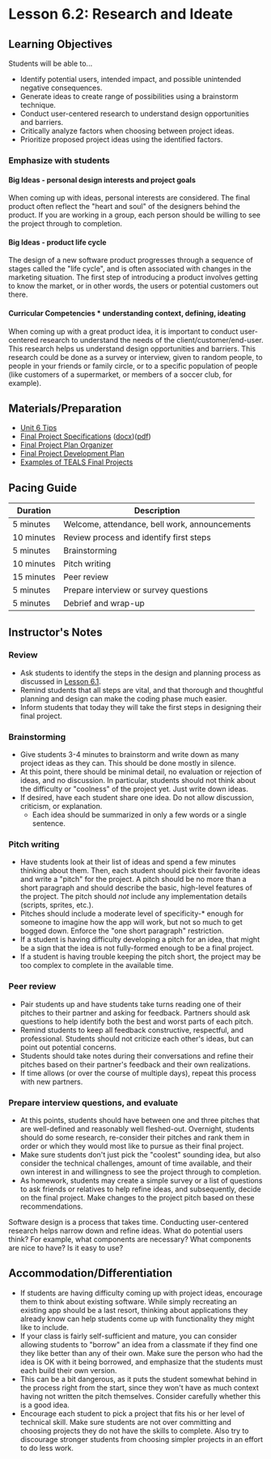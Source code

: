 # Lesson 6.2: Research and Ideate

## Learning Objectives

Students will be able to...

* Identify potential users, intended impact, and possible unintended negative consequences.
* Generate ideas to create range of possibilities using a brainstorm technique.
* Conduct user-centered research to understand design opportunities and barriers.
* Critically analyze factors when choosing between project ideas.
* Prioritize proposed project ideas using the identified factors.

### Emphasize with students

#### Big Ideas - personal design interests and project goals

When coming up with ideas, personal interests are considered.  The final product often reflect the "heart and soul" of the designers behind the product.  If you are working in a group, each person should be willing to see the project through to completion.

#### Big Ideas - product life cycle

The design of a new software product progresses through a sequence of stages called the "life cycle", and is often associated with changes in the marketing situation.  The first step of introducing a product involves getting to know the market, or in other words, the users or potential customers out there.  

#### Curricular Competencies * understanding context, defining, ideating

When coming up with a great product idea, it is important to conduct user-centered research to understand the needs of the client/customer/end-user.  This research helps us understand design opportunities and barriers.  This research could be done as a survey or interview, given to random people, to people in your friends or family circle, or to a specific population of people (like customers of a supermarket, or members of a soccer club, for example).

## Materials/Preparation

* [Unit 6 Tips](unit_6_tips.md)
* [Final Project Specifications][] ([docx][])([pdf][])
* [Final Project Plan Organizer][]
* [Final Project Development Plan][]
* [Examples of TEALS Final Projects](https://youtu.be/aV6LFVXxd34)

## Pacing Guide

| Duration  | Description                                   |
| --------- | --------------------------------------------- |
| 5 minutes | Welcome, attendance, bell work, announcements |
| 10 minutes | Review process and identify first steps |
| 5 minutes | Brainstorming |
| 10 minutes | Pitch writing |
| 15 minutes | Peer review  |
| 5 minutes | Prepare interview or survey questions
| 5 minutes | Debrief and wrap-up|

## Instructor's Notes

### Review

* Ask students to identify the steps in the design and planning process as discussed in [Lesson 6.1](lesson_61.md).
* Remind students that all steps are vital, and that thorough and thoughtful planning and design can make the coding phase    much easier.
* Inform students that today they will take the first steps in designing their final project.

### Brainstorming

* Give students 3-4 minutes to brainstorm and write down as many project ideas as they can.  This should be done mostly in silence.
* At this point, there should be minimal detail, no evaluation or rejection of ideas, and no discussion.  In particular, students should not think about the difficulty or "coolness" of the project yet.  Just write down ideas.
* If desired, have each student share one idea.  Do not allow discussion, criticism, or explanation.
  * Each idea should be summarized in only a few words or a single sentence.

### Pitch writing

* Have students look at their list of ideas and spend a few minutes thinking about them. Then, each student should pick their favorite ideas and write a "pitch" for the project.  A pitch should be no more than a short paragraph and should describe the basic, high-level features of the project.  The pitch should _not_ include any implementation details (scripts, sprites, etc.).
* Pitches should include a moderate level of specificity-* enough for someone to imagine how the app will work, but not so much to get bogged down.  Enforce the "one short paragraph" restriction.
* If a student is having difficulty developing a pitch for an idea, that might be a sign that the idea is not fully-formed enough to be a final project.
* If a student is having trouble keeping the pitch short, the project may be too complex to complete in the available time.

### Peer review

* Pair students up and have students take turns reading one of their pitches to their partner and asking for feedback.  Partners should ask questions to help identify both the best and worst parts of each pitch.
* Remind students to keep all feedback constructive, respectful, and professional.  Students should not criticize each other's ideas, but can point out potential concerns.
* Students should take notes during their conversations and refine their pitches based on their partner's feedback and their own realizations.
* If time allows (or over the course of multiple days), repeat this process with new partners.

### Prepare interview questions, and evaluate

* At this points, students should have between one and three pitches that are well-defined and reasonably well fleshed-out.  Overnight, students should do some research, re-consider their pitches and rank them in order or which they would most like to pursue as their final project.
* Make sure students don't just pick the "coolest" sounding idea, but also consider the technical challenges, amount of time available, and their own interest in and willingness to see the project through to completion.
* As homework, students may create a simple survey or a list of questions to ask friends or relatives to help refine ideas, and subsequently, decide on the final project.  Make changes to the project pitch based on these recommendations.

Software design is a process that takes time.   Conducting user-centered research helps narrow down and refine ideas.  What do potential users think?  For example, what components are necessary?  What components are nice to have?  Is it easy to use?

## Accommodation/Differentiation

* If students are having difficulty coming up with project ideas, encourage them to think about existing software.  While simply recreating an existing app should be a last resort, thinking about applications they already know can help students come up with functionality they might like to include.
* If your class is fairly self-sufficient and mature, you can consider allowing students to "borrow" an idea from a classmate if they find one they like better than any of their own.  Make sure the person who had the idea is OK with it being borrowed, and emphasize that the students must each build their own version.
* This can be a bit dangerous, as it puts the student somewhat behind in the process right from the start, since they won't have as much context having not written the pitch themselves.  Consider carefully whether this is a good idea.
* Encourage each student to pick a project that fits his or her level of technical skill.  Make sure students are not over committing and choosing projects they do not have the skills to complete.  Also try to discourage stronger students from choosing simpler projects in an effort to do less work.

[Final Project Plan Organizer]: https://github.com/TEALSK12/introduction-to-computer-science/blob/master/Unit%206%20Word/Final%20Project%20Plan%20Organizer.docx?raw=true
[Final Project Development Plan]: https://github.com/TEALSK12/introduction-to-computer-science/blob/master/Unit%206%20Word/Final%20Project%20Development%20Plan.docx?raw=true
[Final Project Specifications]: project_6.md
[docx]: https://github.com/TEALSK12/introduction-to-computer-science/blob/master/Projects/Projects%20Word/Project%206%20Final%20Project.docx?raw=true
[pdf]: https://github.com/TEALSK12/introduction-to-computer-science/blob/master/Projects/Projects%20PDF/Project%206%20Final%20Project.pdf?raw=true
